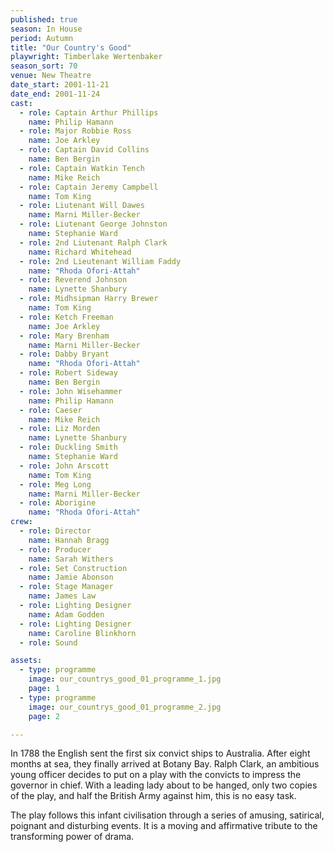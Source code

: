 ```yaml
---
published: true
season: In House
period: Autumn
title: "Our Country's Good"
playwright: Timberlake Wertenbaker
season_sort: 70
venue: New Theatre
date_start: 2001-11-21
date_end: 2001-11-24
cast:
  - role: Captain Arthur Phillips
    name: Philip Hamann
  - role: Major Robbie Ross
    name: Joe Arkley
  - role: Captain David Collins
    name: Ben Bergin
  - role: Captain Watkin Tench
    name: Mike Reich
  - role: Captain Jeremy Campbell
    name: Tom King
  - role: Liutenant Will Dawes
    name: Marni Miller-Becker
  - role: Liutenant George Johnston
    name: Stephanie Ward
  - role: 2nd Liutenant Ralph Clark
    name: Richard Whitehead
  - role: 2nd Lieutenant William Faddy
    name: "Rhoda Ofori-Attah"
  - role: Reverend Johnson
    name: Lynette Shanbury
  - role: Midhsipman Harry Brewer
    name: Tom King
  - role: Ketch Freeman
    name: Joe Arkley
  - role: Mary Brenham
    name: Marni Miller-Becker
  - role: Dabby Bryant
    name: "Rhoda Ofori-Attah"
  - role: Robert Sideway
    name: Ben Bergin
  - role: John Wisehammer
    name: Philip Hamann
  - role: Caeser
    name: Mike Reich
  - role: Liz Morden
    name: Lynette Shanbury
  - role: Duckling Smith
    name: Stephanie Ward
  - role: John Arscott
    name: Tom King
  - role: Meg Long
    name: Marni Miller-Becker
  - role: Aborigine
    name: "Rhoda Ofori-Attah"
crew:
  - role: Director
    name: Hannah Bragg
  - role: Producer
    name: Sarah Withers
  - role: Set Construction
    name: Jamie Abonson
  - role: Stage Manager
    name: James Law
  - role: Lighting Designer
    name: Adam Godden
  - role: Lighting Designer
    name: Caroline Blinkhorn
  - role: Sound

assets:
  - type: programme
    image: our_countrys_good_01_programme_1.jpg
    page: 1
  - type: programme
    image: our_countrys_good_01_programme_2.jpg
    page: 2

---
```


In 1788 the English sent the first six convict ships to Australia. After eight months at sea, they finally arrived at Botany Bay. Ralph Clark, an ambitious young officer decides to put on a play with the convicts to impress the governor in chief. With a leading lady about to be hanged, only two copies of the play, and half the British Army against him, this is no easy task.

The play follows this infant civilisation through a series of amusing, satirical, poignant and disturbing events. It is a moving and affirmative tribute to the transforming power of drama.

